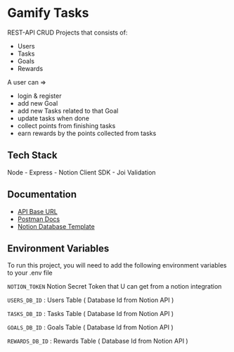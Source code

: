 # Gamify Tasks

REST-API CRUD Projects that consists of: 
* Users
* Tasks
* Goals
* Rewards

A user can => 
* login & register
* add new Goal
* add new Tasks related to that Goal
* update tasks when done 
* collect points from finishing tasks
* earn rewards by the points collected from tasks


## Tech Stack
Node - Express - Notion Client SDK - Joi Validation

  
## Documentation

* [API Base URL](https://fathomless-mountain-35942.herokuapp.com/)
* [Postman Docs](https://documenter.getpostman.com/view/15049659/TzeUop2a)
* [Notion Database Template](https://www.notion.so/makrwsky/Gamify-tasks-template-42073cbebe194c9b8c6ff41567740723)
## Environment Variables

To run this project, you will need to add the following environment variables to your .env file

`NOTION_TOKEN` 
Notion Secret Token that U can get from a notion integration

`USERS_DB_ID` : Users Table ( Database Id from Notion API )

`TASKS_DB_ID` : Tasks Table ( Database Id from Notion API )

`GOALS_DB_ID` : Goals Table ( Database Id from Notion API )

`REWARDS_DB_ID` : Rewards Table ( Database Id from Notion API )

